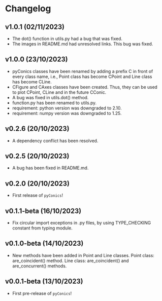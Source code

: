 # Changelog

<!--next-version-placeholder-->

## v1.0.1 (02/11/2023)

- The dot() function in utils.py had a bug that was fixed.
- The images in README.md had unresolved links. This bug
was fixed.

## v1.0.0 (23/10/2023)

- pyConics classes have been renamed by adding a prefix C in
front of every class name, i.e., Point class has become CPoint
and Line class has become CLine.
- CFigure and CAxes classes have been created. Thus, they can
be used to plot CPoint, CLine and in the future CConic.
- A bug was fixed in utils.dot() method.
- function.py has been renamed to utils.py.
- requirement: python version was downgraded to 2.10.
- requirement: numpy version was downgraded to 1.25.

## v0.2.6 (20/10/2023)

- A dependency conflict has been resolved.

## v0.2.5 (20/10/2023)

- A bug has been fixed in README.md.

## v0.2.0 (20/10/2023)

- First release of `pyConics`!

## v0.1.1-beta (16/10/2023)

- Fix circular import exceptions in .py files, by using
TYPE_CHECKING constant from typing module.

## v0.1.0-beta (14/10/2023)

- New methods have been added in Point and Line classes.
Point class: are_coincident() method.
Line class: are_coincident() and are_concurrent() methods.

## v0.0.1-beta (13/10/2023)

- First pre-release of `pyConics`!
